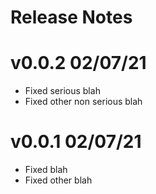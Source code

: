# Release Notes

# v0.0.2 02/07/21

* Fixed serious blah
* Fixed other non serious blah

# v0.0.1 02/07/21

* Fixed blah
* Fixed other blah
